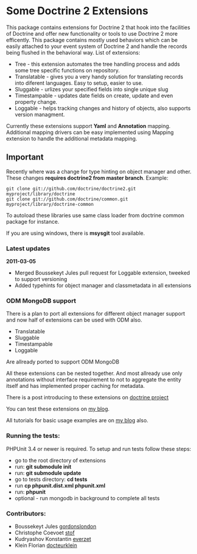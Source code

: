# Some Doctrine 2 Extensions

This package contains extensions for Doctrine 2 that hook into the facilities of Doctrine and
offer new functionality or tools to use Doctrine 2 more efficently. This package contains mostly
used behaviors which can be easily attached to your event system of Doctrine 2 and handle the
records being flushed in the behavioral way. List of extensions:

- Tree - this extension automates the tree handling process and adds some tree specific functions on repository.
- Translatable - gives you a very handy solution for translating records into diferent languages. Easy to setup, easier to use.
- Sluggable - urlizes your specified fields into single unique slug
- Timestampable - updates date fields on create, update and even property change.
- Loggable - helps tracking changes and history of objects, also supports version managment.

Currently these extensions support **Yaml** and **Annotation** mapping. Additional mapping drivers
can be easy implemented using Mapping extension to handle the additional metadata mapping.

## Important

Recently where was a change for type hinting on object manager and other. These changes
**requires doctrine2 from master branch**. Example:

    git clone git://github.com/doctrine/doctrine2.git myproject/library/doctrine
    git clone git://github.com/doctrine/common.git myproject/library/doctrine-common

To autoload these libraries use same class loader from doctrine common package for instance.
    
If you are using windows, there is **msysgit** tool available.

### Latest updates

**2011-03-05**

- Merged Boussekeyt Jules pull request for Loggable extension, tweeked to support versioning
- Added typehints for object manager and classmetadata in all extensions

### ODM MongoDB support

There is a plan to port all extensions for different object manager support and now
half of extensions can be used with ODM also.

- Translatable
- Sluggable
- Timestampable
- Loggable

Are allready ported to support ODM MongoDB

All these extensions can be nested together. And most allready use only annotations without interface requirement
to not to aggregate the entity itself and has implemented proper caching for metadata.

There is a post introducing to these extensions on [doctrine project](http://www.doctrine-project.org/blog/doctrine2-behavioral-extensions "Doctrine2 behavior extensions")

You can test these extensions on [my blog](http://gediminasm.org/test/ "Test doctrine behavior extensions").

All tutorials for basic usage examples are on [my blog](http://gediminasm.org "Tutorials for extensions") also.

### Running the tests:

PHPUnit 3.4 or newer is required.
To setup and run tests follow these steps:

- go to the root directory of extensions
- run: **git submodule init**
- run: **git submodule update**
- go to tests directory: **cd tests**
- run **cp phpunit.dist.xml phpunit.xml**
- run: **phpunit**
- optional - run mongodb in background to complete all tests 

### Contributors:

- Boussekeyt Jules [gordonslondon](http://github.com/gordonslondon)
- Christophe Coevoet [stof](http://github.com/stof)
- Kudryashov Konstantin [everzet](http://github.com/everzet)
- Klein Florian [docteurklein](http://github.com/docteurklein)
